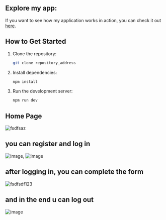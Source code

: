 ## Explore my app:

If you want to see how my application works in action, you can check it out [here](https://i-will-leave-it-in-good-hands.netlify.app/).

## How to Get Started

1. Clone the repository:
   ```sh
   git clone repository_address
2. Install dependencies:
   ```sh
   npm install
3. Run the development server:
   ```sh
   npm run dev

## Home Page
![fsdfsaz](https://github.com/JakubDomarecki/I-will-leave-it-in-good-hands/assets/160236789/84a29590-91ce-4dc3-b37b-eec530e16961)


## you can register and log in
![image](https://github.com/JakubDomarecki/I-will-leave-it-in-good-hands/assets/160236789/8c085416-6d93-4580-8747-0c9b418c9a9a), ![image](https://github.com/JakubDomarecki/I-will-leave-it-in-good-hands/assets/160236789/eede1b17-9b28-4b7f-b312-e5298da888b3)

## after logging in, you can complete the form
![fsdfsdf123](https://github.com/JakubDomarecki/I-will-leave-it-in-good-hands/assets/160236789/d6fca628-9823-4e5c-9282-1d164ec54c6f)

## and in the end u can log out
![image](https://github.com/JakubDomarecki/I-will-leave-it-in-good-hands/assets/160236789/7a914d4e-5963-4cb4-b4f8-328e396ba45c)
